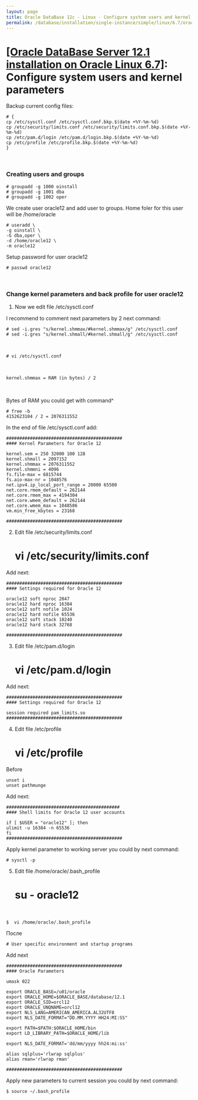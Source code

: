 ```yaml
---
layout: page
title: Oracle DataBase 12c - Linux - Configure system users and kernel parameters
permalink: /database/installation/single-instance/simple/linux/6.7/oracle/12.1/prepare-kernel-parameters-and-user-environments/
---
```


# <a href="/database/installation/single-instance/simple/linux/6.7/oracle/12.1/">[Oracle DataBase Server 12.1 installation on Oracle Linux 6.7]</a>: Configure system users and kernel parameters



Backup current config files:


	# {
	cp /etc/sysctl.conf /etc/sysctl.conf.bkp.$(date +%Y-%m-%d)
	cp /etc/security/limits.conf /etc/security/limits.conf.bkp.$(date +%Y-%m-%d)
	cp /etc/pam.d/login /etc/pam.d/login.bkp.$(date +%Y-%m-%d)
	cp /etc/profile /etc/profile.bkp.$(date +%Y-%m-%d)
	}

<br/>

### Creating users and groups

	# groupadd -g 1000 oinstall
	# groupadd -g 1001 dba
	# groupadd -g 1002 oper


We create user oracle12 and add user to groups. Home foler for this user will be /home/oracle

	# useradd \
	-g oinstall \
	-G dba,oper \
	-d /home/oracle12 \
	-m oracle12


Setup password for user oracle12

	# passwd oracle12


<br/>

### Change kernel parameters and back profile for user oracle12


1) Now we edit file  /etc/sysctl.conf


I recommend to comment next parameters by 2 next command:

	# sed -i.gres "s/kernel.shmmax/#kernel.shmmax/g" /etc/sysctl.conf
	# sed -i.gres "s/kernel.shmall/#kernel.shmall/g" /etc/sysctl.conf

<br/>

	# vi /etc/sysctl.conf

<br/>

	kernel.shmmax = RAM (in bytes) / 2

<br/>

Bytes of RAM you could get with command^

	# free -b
	4152623104 / 2 = 2076311552


In the end of file /etc/sysctl.conf add:

	############################################
	#### Kernel Parameters for Oracle 12

	kernel.sem = 250 32000 100 128
	kernel.shmall = 2097152
	kernel.shmmax = 2076311552
	kernel.shmmni = 4096
	fs.file-max = 6815744
	fs.aio-max-nr = 1048576
	net.ipv4.ip_local_port_range = 20000 65500
	net.core.rmem_default = 262144
	net.core.rmem_max = 4194304
	net.core.wmem_default = 262144
	net.core.wmem_max = 1048586
	vm.min_free_kbytes = 23168

	############################################



2) Edit file /etc/security/limits.conf

	# vi /etc/security/limits.conf


Add next:

	############################################
	#### Settings required for Oracle 12

	oracle12 soft nproc 2047
	oracle12 hard nproc 16384
	oracle12 soft nofile 1024
	oracle12 hard nofile 65536
	oracle12 soft stack 10240
	oracle12 hard stack 32768

	############################################


3)  Edit file /etc/pam.d/login

	# vi /etc/pam.d/login

Add next:

	############################################
	#### Settings required for Oracle 12

	session required pam_limits.so
	############################################



4) Edit file /etc/profile

	# vi /etc/profile


Before

	unset i
	unset pathmunge


Add next:

	###########################################
	#### Shell limits for Oracle 12 user accounts

	if [ $USER = "oracle12" ]; then
	ulimit -u 16384 -n 65536
	fi
	############################################


Apply kernel parameter to working server you could by next command:

	# sysctl -p


5) Edit file /home/oracle/.bash_profile


	# su - oracle12

<br/>

	$  vi /home/oracle/.bash_profile


После  

	# User specific environment and startup programs


Add next

	############################################
	#### Oracle Parameters

	umask 022

	export ORACLE_BASE=/u01/oracle
	export ORACLE_HOME=$ORACLE_BASE/database/12.1
	export ORACLE_SID=orcl12
	export ORACLE_UNQNAME=orcl12
	export NLS_LANG=AMERICAN_AMERICA.AL32UTF8
	export NLS_DATE_FORMAT="DD.MM.YYYY HH24:MI:SS"

	export PATH=$PATH:$ORACLE_HOME/bin
	export LD_LIBRARY_PATH=$ORACLE_HOME/lib

	export NLS_DATE_FORMAT='dd/mm/yyyy hh24:mi:ss'

	alias sqlplus='rlwrap sqlplus'
	alias rman='rlwrap rman'

	############################################

Apply new parameters to current session you could by next command:

	$ source ~/.bash_profile
